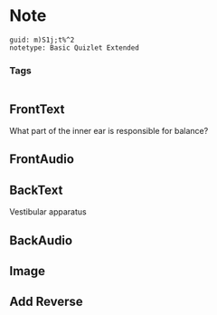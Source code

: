# Note
```
guid: m)S1j;t%^2
notetype: Basic Quizlet Extended
```

### Tags
```
```

## FrontText
What part of the inner ear is responsible for balance?

## FrontAudio


## BackText
Vestibular apparatus

## BackAudio


## Image


## Add Reverse

